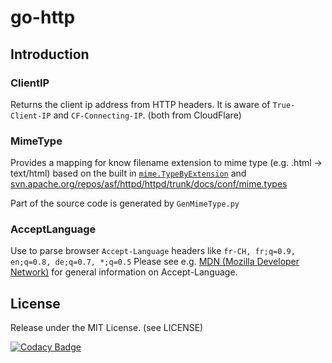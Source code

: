 # go-http

## Introduction

### ClientIP
Returns the client ip address from HTTP headers. It is aware of `True-Client-IP` and `CF-Connecting-IP`. (both from CloudFlare)

### MimeType
Provides a mapping for know filename extension to mime type (e.g. .html -> text/html) based on the built in [`mime.TypeByExtension`](https://golang.org/pkg/mime/#TypeByExtension) and [svn.apache.org/repos/asf/httpd/httpd/trunk/docs/conf/mime.types](https://svn.apache.org/repos/asf/httpd/httpd/trunk/docs/conf/mime.types)

Part of the source code is generated by `GenMimeType.py`

### AcceptLanguage
Use to parse browser `Accept-Language` headers like
`fr-CH, fr;q=0.9, en;q=0.8, de;q=0.7, *;q=0.5`
Please see e.g. [MDN (Mozilla Developer Network)](https://developer.mozilla.org/en-US/docs/Web/HTTP/Headers/Accept-Language) for general information on Accept-Language.

## License
Release under the MIT License. (see LICENSE)

[![Codacy Badge](https://app.codacy.com/project/badge/Grade/0b2961363d3b4f1eb005a6e936c9534b)](https://www.codacy.com/gh/THREATINT/go-http/dashboard?utm_source=github.com&amp;utm_medium=referral&amp;utm_content=THREATINT/go-http&amp;utm_campaign=Badge_Grade)
